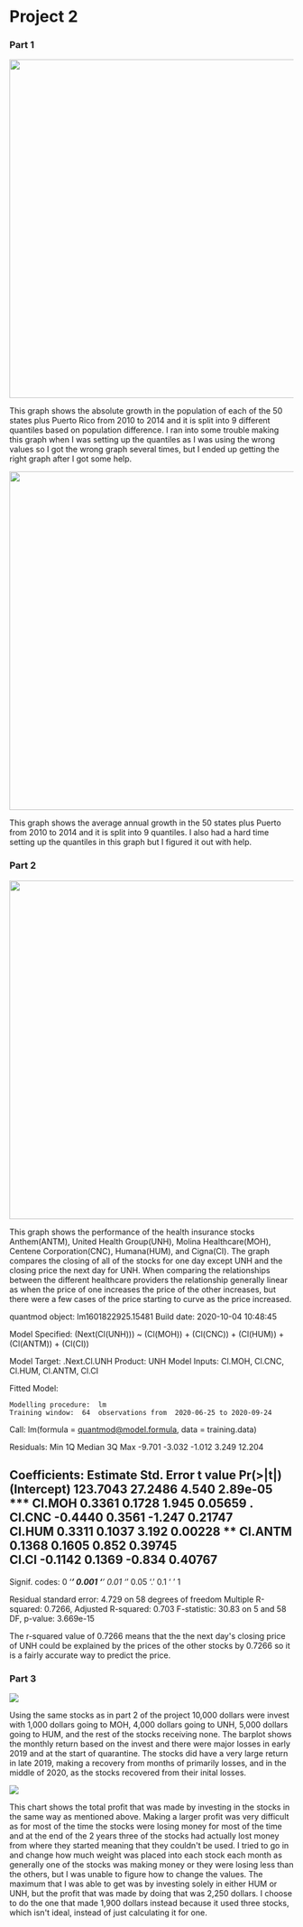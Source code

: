 # Project 2


### Part 1

<img src="Growth.png" width="600" height="600" />

This graph shows the absolute growth in the population of each of the 50 states plus Puerto Rico from 2010 to 2014 and it is split into 9 different quantiles based on population difference. I ran into some trouble making this graph when I was setting up the quantiles as I was using the wrong values so I got the wrong graph several times, but I ended up getting the right graph after I got some help.


<img src="AverageGrowth.png" width="600" height="600" />

This graph shows the average annual growth in the 50 states plus Puerto from 2010 to 2014 and it is split into 9 quantiles. I also had a hard time setting up the quantiles in this graph but I figured it out with help.

### Part 2

<img src="UNH.png" width="600" height="600" />

This graph shows the performance of the health insurance stocks Anthem(ANTM), United Health Group(UNH), Molina Healthcare(MOH), Centene Corporation(CNC), Humana(HUM), and Cigna(CI). The graph compares the closing of all of the stocks for one day except UNH and the closing price the next day for UNH. When comparing the relationships between the different healthcare providers the relationship generally linear as when the price of one increases the price of the other increases, but there were a few cases of the price starting to curve as the price increased. 


quantmod object:   lm1601822925.15481 	Build date:  2020-10-04 10:48:45 

Model Specified: 
     (Next(Cl(UNH))) ~ (Cl(MOH)) + (Cl(CNC)) + (Cl(HUM)) + (Cl(ANTM)) +   (Cl(CI)) 

Model Target:  .Next.Cl.UNH 		 Product:  UNH 
Model Inputs:  Cl.MOH, Cl.CNC, Cl.HUM, Cl.ANTM, Cl.CI 

Fitted Model: 

	Modelling procedure:  lm 
	Training window:  64  observations from  2020-06-25 to 2020-09-24

Call:
lm(formula = quantmod@model.formula, data = training.data)

Residuals:
   Min     1Q Median     3Q    Max 
-9.701 -3.032 -1.012  3.249 12.204 

Coefficients:
            Estimate Std. Error t value Pr(>|t|)    
(Intercept) 123.7043    27.2486   4.540 2.89e-05 ***
Cl.MOH        0.3361     0.1728   1.945  0.05659 .  
Cl.CNC       -0.4440     0.3561  -1.247  0.21747    
Cl.HUM        0.3311     0.1037   3.192  0.00228 ** 
Cl.ANTM       0.1368     0.1605   0.852  0.39745    
Cl.CI        -0.1142     0.1369  -0.834  0.40767    
---
Signif. codes:  0 ‘***’ 0.001 ‘**’ 0.01 ‘*’ 0.05 ‘.’ 0.1 ‘ ’ 1

Residual standard error: 4.729 on 58 degrees of freedom
Multiple R-squared:  0.7266,	Adjusted R-squared:  0.703 
F-statistic: 30.83 on 5 and 58 DF,  p-value: 3.669e-15



The r-squared value of 0.7266 means that the the next day's closing price of UNH could be explained by the prices of the other stocks by 0.7266 so it is a fairly accurate way to predict the price. 

### Part 3

![](Barplot.png)


Using the same stocks as in part 2 of the project 10,000 dollars were invest with 1,000 dollars going to MOH, 4,000 dollars going to UNH, 5,000 dollars going to HUM, and the rest of the stocks receiving none. The barplot shows the monthly return based on the invest and there were major losses in early 2019 and at the start of quarantine. The stocks did have a very large return in late 2019, making a recovery from months of primarily losses, and in the middle of 2020, as the stocks recovered from their inital losses. 

![](Profit.png)

This chart shows the total profit that was made by investing in the stocks in the same way as mentioned above. Making a larger profit was very difficult as for most of the time the stocks were losing money for most of the time and at the end of the 2 years three of the stocks had actually lost money from where they started meaning that they couldn't be used. I tried to go in and change how much weight was placed into each stock each month as generally one of the stocks was making money or they were losing less than the others, but I was unable to figure how to change the values. The maximum that I was able to get was by investing solely in either HUM or UNH, but the profit that was made by doing that was 2,250 dollars. I choose to do the one that made 1,900 dollars instead because it used three stocks, which isn't ideal, instead of just calculating it for one. 
